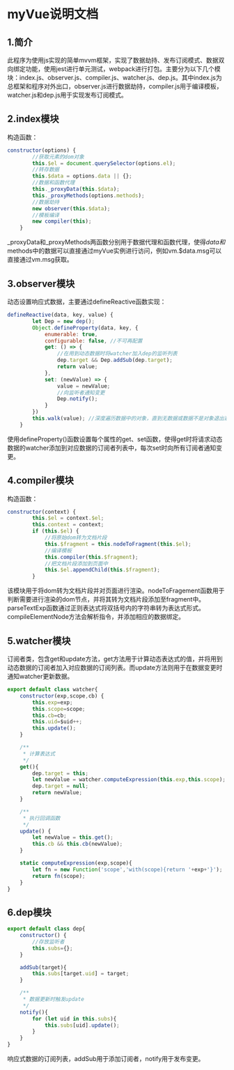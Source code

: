 # myVue说明文档

## 1.简介

此程序为使用js实现的简单mvvm框架，实现了数据劫持、发布订阅模式、数据双向绑定功能，使用jest进行单元测试，webpack进行打包。主要分为以下几个模块：index.js、observer.js、compiler.js、watcher.js、dep.js。其中index.js为总框架和程序对外出口，observer.js进行数据劫持，compiler.js用于编译模板，watcher.js和dep.js用于实现发布订阅模式。

## 2.index模块

构造函数：

```javascript
constructor(options) {
        //获取元素的dom对象
        this.$el = document.querySelector(options.el);
        //转存数据
        this.$data = options.data || {};
        //数据和函数代理
        this._proxyData(this.$data);
        this._proxyMethods(options.methods);
        //数据劫持
        new observer(this.$data);
        //模板编译
        new compiler(this);
    }
```

_proxyData和_proxyMethods两函数分别用于数据代理和函数代理，使得$data和$methods中的数据可以直接通过myVue实例进行访问，例如vm.$data.msg可以直接通过vm.msg获取。

## 3.observer模块

动态设置响应式数据，主要通过defineReactive函数实现：

```javascript
defineReactive(data, key, value) {
        let Dep = new dep();
        Object.defineProperty(data, key, {
            enumerable: true,
            configurable: false, //不可再配置
            get: () => {
                //在用到动态数据时将watcher加入dep的监听列表
                dep.target && Dep.addSub(dep.target);
                return value;
            },
            set: (newValue) => {
                value = newValue;
                //向监听者通知变更
                Dep.notify();
            }
        })
        this.walk(value); //深度遍历数据中的对象，直到无数据或数据不是对象退出递归
    }
```

使用defineProperty()函数设置每个属性的get、set函数，使得get时将请求动态数据的watcher添加到对应数据的订阅者列表中，每次set时向所有订阅者通知变更。

## 4.compiler模块

构造函数：

```javascript
constructor(context) {
        this.$el = context.$el;
        this.context = context;
        if (this.$el) {
            //将原始dom转为文档片段
            this.$fragment = this.nodeToFragment(this.$el);
            //编译模板
            this.compiler(this.$fragment);
            //把文档片段添加到页面中
            this.$el.appendChild(this.$fragment);
        }
```

该模块用于将dom转为文档片段并对页面进行渲染。nodeToFragement函数用于判断需要进行渲染的dom节点，并将其转为文档片段添加至fragment中。 parseTextExp函数通过正则表达式将双括号内的字符串转为表达式形式。compileElementNode方法会解析指令，并添加相应的数据绑定。

## 5.watcher模块

订阅者类，包含get和update方法，get方法用于计算动态表达式的值，并将用到动态数据的订阅者加入对应数据的订阅列表。而update方法则用于在数据变更时通知watcher更新数据。

```javascript
export default class watcher{
    constructor(exp,scope,cb) {
        this.exp=exp;
        this.scope=scope;
        this.cb=cb;
        this.uid=$uid++;
        this.update();
    }

    /**
     * 计算表达式
     */
    get(){
        dep.target = this;
        let newValue = watcher.computeExpression(this.exp,this.scope);
        dep.target = null;
        return newValue;
    }

    /**
     * 执行回调函数
     */
    update() {
        let newValue = this.get();
        this.cb && this.cb(newValue);
    }

    static computeExpression(exp,scope){
        let fn = new Function('scope','with(scope){return '+exp+'}');
        return fn(scope);
    }
}
```

## 6.dep模块

```javascript
export default class dep{
    constructor() {
        //存放监听者
        this.subs={};
    }

    addSub(target){
        this.subs[target.uid] = target;
    }

    /**
     * 数据更新时触发update
     */
    notify(){
        for (let uid in this.subs){
            this.subs[uid].update();
        }
    }
}
```

响应式数据的订阅列表，addSub用于添加订阅者，notify用于发布变更。

